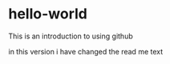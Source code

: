 # hello-world
This is an introduction to using github

in this version i have changed the read me text
